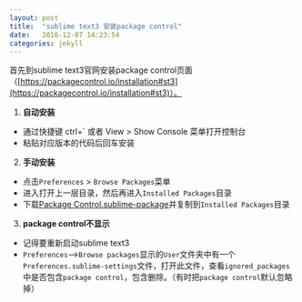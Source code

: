 ```yaml
---
layout: post
title:  "sublime text3 安装package control"
date:   2016-12-07 14:23:54
categories: jekyll
---
```

首先到sublime text3官网安装package control页面（[https://packagecontrol.io/installation#st3](https://packagecontrol.io/installation#st3)）。
1. **自动安装**
* 通过快捷键 ctrl+` 或者 View > Show Console 菜单打开控制台
* 粘贴对应版本的代码后回车安装

2. **手动安装**
* 点击`Preferences` > `Browse Packages`菜单
* 进入打开上一层目录，然后再进入`Installed Packages`目录
* 下载[Package Control.sublime-package](https://packagecontrol.io/Package%20Control.sublime-package)并复制到`Installed Packages`目录

3. **package control不显示**
* 记得要重新启动sublime text3
* `Preferences`-->`Browse packages`显示的`User`文件夹中有一个`Preferences.sublime-settings`文件，打开此文件，查看`ignored_packages`中是否包含`package control`，包含删除。（有时把`package control`默认忽略掉）
